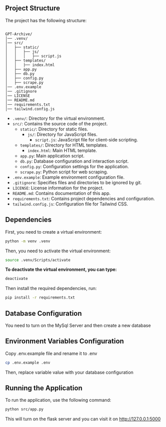 ## Project Structure

The project has the following structure:

```

GPT-Archive/
│── .venv/
│── src/
│   ├── static/
│   │   ├── js/
│   │   │   ├── script.js
│   ├── templates/
│   │   ├── index.html
│   ├── app.py
│   ├── db.py
│   ├── config.py
│   ├── scrape.py
│── .env.example
│── .gitignore
│── LICENSE
│── README.md
│── requirements.txt
│── tailwind.config.js

```

- `.venv/`: Directory for the virtual environment.
- `src/`: Contains the source code of the project.
  - `static/`: Directory for static files.
    - `js/`: Directory for JavaScript files.
      - `script.js`: JavaScript file for client-side scripting.
  - `templates/`: Directory for HTML templates.
    - `index.html`: Main HTML template.
  - `app.py`: Main application script.
  - `db.py`: Database configuration and interaction script.
  - `config.py`: Configuration settings for the application.
  - `scrape.py`: Python script for web scraping.
- `.env.example`: Example environment configuration file.
- `.gitignore`: Specifies files and directories to be ignored by git.
- `LICENSE`: License information for the project.
- `README.md`: Contains documentation of this app.
- `requirements.txt`: Contains project dependencies and configuration.
- `tailwind.config.js`: Configuration file for Tailwind CSS.

## Dependencies

First, you need to create a virtual environment:

```sh
python -m venv .venv
```

Then, you need to activate the virtual environment:

```sh
source .venv/Scripts/activate
```

**To deactivate the virtual environment, you can type:**

```sh
deactivate
```

Then install the required dependencies, run:

```sh
pip install -r requirements.txt
```

## Database Configuration

You need to turn on the MySql Server and then create a new database

## Environment Variables Configuration

Copy .env.example file and rename it to .env

```sh
cp .env.example .env
```

Then, replace variable value with your database configuration

## Running the Application

To run the application, use the following command:

```sh
python src/app.py
```

This will turn on the flask server and you can visit it on <a href="http://127.0.0.1:5000">http://127.0.0.1:5000</a>
